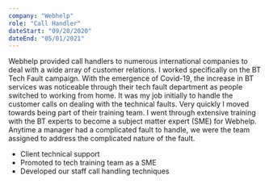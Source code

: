 ```yaml
---
company: "Webhelp"
role: "Call Handler"
dateStart: "09/20/2020"
dateEnd: "05/01/2021"
---
```


Webhelp provided call handlers to numerous international companies to deal with a wide array of customer relations. I worked specifically on the BT Tech Fault campaign. With the emergence of Covid-19, the increase in BT services was noticeable through their tech fault department as people switched to working from home. It was my job initially to handle the customer calls on dealing with the technical faults. Very quickly I moved towards being part of their training team. I went through extensive training with the BT experts to become a subject matter expert (SME) for Webhelp. Anytime a manager had a complicated fault to handle, we were the team assigned to address the complicated nature of the fault.

- Client technical support
- Promoted to tech training team as a SME
- Developed our staff call handling techniques
